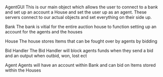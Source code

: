 AgentGUI
This is our main object which allows the user to connect to
a bank and set up an account a House and set the user up
as an agent. These servers connect to our actual objects and set
everything on their side up.

Bank
The bank is vitial for the entire auction house to
function setting up an account for the agents and the houses

House
The house stores Items that can be fought over by agents
by bidding

Bid Handler
The Bid Handler will block agents funds when
they send a bid and an output when outbid, won, lost ect


Agent
Agents will have an account within Bank and can bid
on Items stored within the Houses